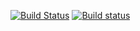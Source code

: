 [![Build Status](https://travis-ci.org/avakar/bigint.svg?branch=master)](https://travis-ci.org/avakar/bigint)
[![Build status](https://ci.appveyor.com/api/projects/status/atprgn6ax7rful2a/branch/master?svg=true)](https://ci.appveyor.com/project/avakar/bigint/branch/master)
